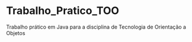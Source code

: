 # Trabalho_Pratico_TOO
Trabalho prático em Java para a disciplina de Tecnologia de Orientação a Objetos
